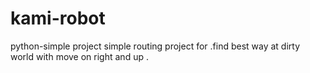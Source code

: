 # kami-robot
python-simple project
simple routing project for .find best way at dirty world with move on right and up .
